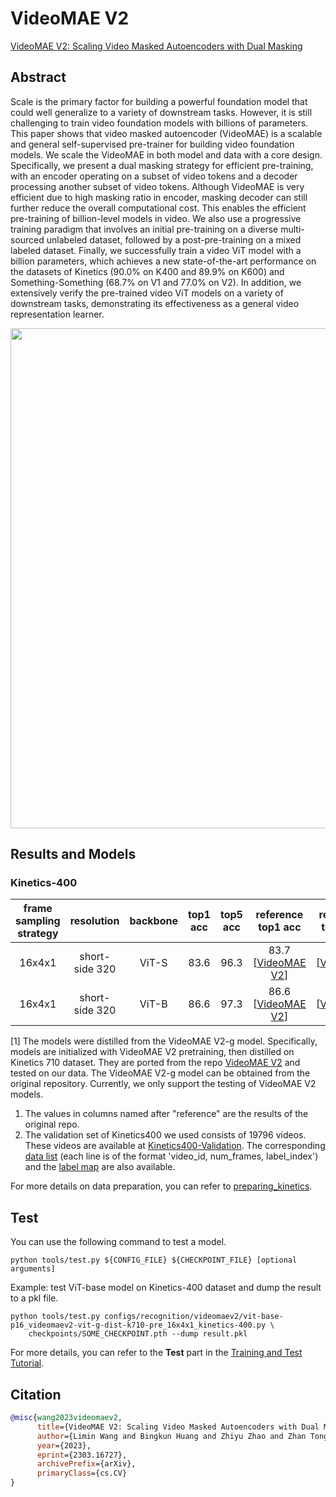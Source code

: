 # VideoMAE V2

[VideoMAE V2: Scaling Video Masked Autoencoders with Dual Masking](https://arxiv.org/abs/2303.16727)

<!-- [ALGORITHM] -->

## Abstract

<!-- [ABSTRACT] -->

Scale is the primary factor for building a powerful foundation model that could well generalize to a variety of downstream tasks. However, it is still challenging to train video foundation models with billions of parameters. This paper shows that video masked autoencoder (VideoMAE) is a scalable and general self-supervised pre-trainer for building video foundation models. We scale the VideoMAE in both model and data with a core design. Specifically, we present a dual masking strategy for efficient pre-training, with an encoder operating on a subset of video tokens and a decoder processing another subset of video tokens. Although VideoMAE is very efficient due to high masking ratio in encoder, masking decoder can still further reduce the overall computational cost. This enables the efficient pre-training of billion-level models in video. We also use a progressive training paradigm that involves an initial pre-training on a diverse multi-sourced unlabeled dataset, followed by a post-pre-training on a mixed labeled dataset. Finally, we successfully train a video ViT model with a billion parameters, which achieves a new state-of-the-art performance on the datasets of Kinetics (90.0% on K400 and 89.9% on K600) and Something-Something (68.7% on V1 and 77.0% on V2). In addition, we extensively verify the pre-trained video ViT models on a variety of downstream tasks, demonstrating its effectiveness as a general video representation learner.

<!-- [IMAGE] -->

<div align=center>
<img src="https://user-images.githubusercontent.com/35596075/237352561-6204d743-8705-43f5-817f-0bc4907b88d0.png" width="800"/>
</div>

## Results and Models

### Kinetics-400

| frame sampling strategy |   resolution   | backbone | top1 acc | top5 acc |         reference top1 acc         |         reference top5 acc         | testing protocol  | FLOPs | params |         config         |         ckpt          |
| :---------------------: | :------------: | :------: | :------: | :------: | :--------------------------------: | :--------------------------------: | :---------------: | :---: | :----: | :--------------------: | :-------------------: |
|         16x4x1          | short-side 320 |  ViT-S   |   83.6   |   96.3   | 83.7 \[[VideoMAE V2](https://github.com/OpenGVLab/VideoMAEv2/blob/master/docs/MODEL_ZOO.md)\] | 96.2 \[[VideoMAE V2](https://github.com/OpenGVLab/VideoMAEv2/blob/master/docs/MODEL_ZOO.md)\] | 5 clips x 3 crops |  57G  |  22M   | [config](/configs/recognition/videomaev2/vit-small-p16_videomaev2-vit-g-dist-k710-pre_16x4x1_kinetics-400.py) | [ckpt](https://download.openmmlab.com/mmaction/v1.0/recognition/videomaev2/vit-small-p16_videomaev2-vit-g-dist-k710-pre_16x4x1_kinetics-400/vit-small-p16_videomaev2-vit-g-dist-k710-pre_16x4x1_kinetics-400_20230510-25c748fd.pth) \[1\] |
|         16x4x1          | short-side 320 |  ViT-B   |   86.6   |   97.3   | 86.6 \[[VideoMAE V2](https://github.com/OpenGVLab/VideoMAEv2/blob/master/docs/MODEL_ZOO.md)\] | 97.3 \[[VideoMAE V2](https://github.com/OpenGVLab/VideoMAEv2/blob/master/docs/MODEL_ZOO.md)\] | 5 clips x 3 crops | 180G  |  87M   | [config](/configs/recognition/videomaev2/vit-base-p16_videomaev2-vit-g-dist-k710-pre_16x4x1_kinetics-400.py) | [ckpt](https://download.openmmlab.com/mmaction/v1.0/recognition/videomaev2/vit-base-p16_videomaev2-vit-g-dist-k710-pre_16x4x1_kinetics-400/vit-base-p16_videomaev2-vit-g-dist-k710-pre_16x4x1_kinetics-400_20230510-3e7f93b2.pth) \[1\] |

\[1\] The models were distilled from the VideoMAE V2-g model. Specifically, models are initialized with VideoMAE V2 pretraining, then distilled on Kinetics 710 dataset. They are ported from the repo [VideoMAE V2](https://github.com/OpenGVLab/VideoMAEv2) and tested on our data. The VideoMAE V2-g model can be obtained from the original repository. Currently, we only support the testing of VideoMAE V2 models.

1. The values in columns named after "reference" are the results of the original repo.
2. The validation set of Kinetics400 we used consists of 19796 videos. These videos are available at [Kinetics400-Validation](https://mycuhk-my.sharepoint.com/:u:/g/personal/1155136485_link_cuhk_edu_hk/EbXw2WX94J1Hunyt3MWNDJUBz-nHvQYhO9pvKqm6g39PMA?e=a9QldB). The corresponding [data list](https://download.openmmlab.com/mmaction/dataset/k400_val/kinetics_val_list.txt) (each line is of the format 'video_id, num_frames, label_index') and the [label map](https://download.openmmlab.com/mmaction/dataset/k400_val/kinetics_class2ind.txt) are also available.

For more details on data preparation, you can refer to [preparing_kinetics](/tools/data/kinetics/README.md).

## Test

You can use the following command to test a model.

```shell
python tools/test.py ${CONFIG_FILE} ${CHECKPOINT_FILE} [optional arguments]
```

Example: test ViT-base model on Kinetics-400 dataset and dump the result to a pkl file.

```shell
python tools/test.py configs/recognition/videomaev2/vit-base-p16_videomaev2-vit-g-dist-k710-pre_16x4x1_kinetics-400.py \
    checkpoints/SOME_CHECKPOINT.pth --dump result.pkl
```

For more details, you can refer to the **Test** part in the [Training and Test Tutorial](/docs/en/user_guides/train_test.md).

## Citation

```BibTeX
@misc{wang2023videomaev2,
      title={VideoMAE V2: Scaling Video Masked Autoencoders with Dual Masking},
      author={Limin Wang and Bingkun Huang and Zhiyu Zhao and Zhan Tong and Yinan He and Yi Wang and Yali Wang and Yu Qiao},
      year={2023},
      eprint={2303.16727},
      archivePrefix={arXiv},
      primaryClass={cs.CV}
}
```
